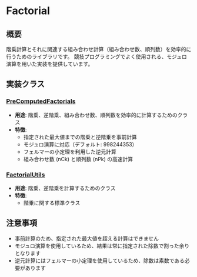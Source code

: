 # Factorial

## 概要

階乗計算とそれに関連する組み合わせ計算（組み合わせ数、順列数）を効率的に行うためのライブラリです。
競技プログラミングでよく使用される、モジュロ演算を用いた実装を提供しています。

## 実装クラス

### [PreComputedFactorials](src/PreComputedFactorials.java)

- **用途**: 階乗、逆階乗、組み合わせ数、順列数を効率的に計算するためのクラス
- **特徴**:
	- 指定された最大値までの階乗と逆階乗を事前計算
	- モジュロ演算に対応（デフォルト: 998244353）
	- フェルマーの小定理を利用した逆元計算
	- 組み合わせ数 (nCk) と順列数 (nPk) の高速計算

### [FactorialUtils](src/FactorialUtils.java)

- **用途**: 階乗、逆階乗を計算するためのクラス
- **特徴**:
	- 階乗に関する標準クラス

## 注意事項

- 事前計算のため、指定された最大値を超える計算はできません
- モジュロ演算を使用しているため、結果は常に指定された除数で割った余りとなります
- 逆元計算にはフェルマーの小定理を使用しているため、除数は素数である必要があります
